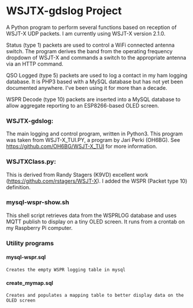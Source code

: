 # WSJTX-gdslog Project
A Python program to perform several functions based on reception of WSJT-X UDP packets.  I am currently using WSJT-X version 2.1.0.

   Status (type 1) packets are used to control a WiFi connected antenna switch.  The program derives the band from the operating frequency dropdown of WSJT-X 
   and commands a switch to the appropriate antenna via an HTTP command.
   
   QSO Logged (type 5) packets are used to log a contact in my ham logging database.  It is PHP3 based with a MySQL database but has not yet been documented anywhere. I've been using it for more than a decade.
   
   WSPR Decode (type 10) packets are inserted into a MySQL database to allow aggregate reporting to an ESP8266-based OLED screen. 

### WSJTX-gdslog:
   The main logging and control program, written in Python3.  This program was taken from WSJT-X_TUI.PY, a program by Jari Perki (OH6BG).
   See https://github.com/OH6BG/WSJT-X_TUI for more information.
   
### WSJTXClass.py:
   This is derived from Randy Stagers (K9VD) excellent work (https://github.com/rstagers/WSJT-X).  I added the WSPR (Packet type 10) definition.

### mysql-wspr-show.sh
   This shell script retrieves data from the WSPRLOG database and uses MQTT publish to display on a tiny OLED screen. It runs from a crontab on my Raspberry Pi computer.

### Utility programs
#### mysql-wspr.sql
    Creates the empty WSPR logging table in mysql
#### create_mymap.sql
    Creates and populates a mapping table to better display data on the OLED screen
####     
